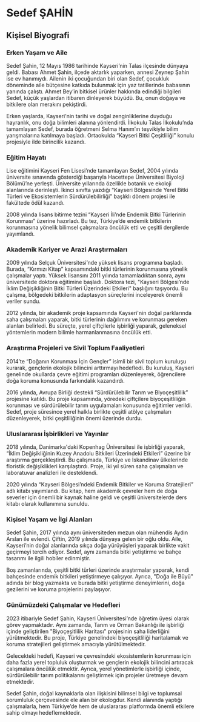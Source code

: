 # Sedef ŞAHİN

## Kişisel Biyografi

### Erken Yaşam ve Aile

Sedef Şahin, 12 Mayıs 1986 tarihinde Kayseri’nin Talas ilçesinde dünyaya geldi. Babası Ahmet Şahin, ilçede aktarlık yaparken, annesi Zeynep Şahin ise ev hanımıydı. Ailenin iki çocuğundan biri olan Sedef, çocukluk döneminde aile bütçesine katkıda bulunmak için yaz tatillerinde babasının yanında çalıştı. Ahmet Bey’in bitkisel ürünler hakkında edindiği bilgileri Sedef, küçük yaşlardan itibaren dinleyerek büyüdü. Bu, onun doğaya ve bitkilere olan merakını pekiştirdi.

Erken yaşlarda, Kayseri'nin tarihi ve doğal zenginliklerine duyduğu hayranlık, onu doğa bilimleri alanına yönlendirdi. İlkokulu Talas İlkokulu’nda tamamlayan Sedef, burada öğretmeni Selma Hanım’ın teşvikiyle bilim yarışmalarına katılmaya başladı. Ortaokulda “Kayseri Bitki Çeşitliliği” konulu projesiyle ilde birincilik kazandı.

### Eğitim Hayatı

Lise eğitimini Kayseri Fen Lisesi’nde tamamlayan Sedef, 2004 yılında üniversite sınavında gösterdiği başarıyla Hacettepe Üniversitesi Biyoloji Bölümü’ne yerleşti. Üniversite yıllarında özellikle botanik ve ekoloji alanlarında derinleşti. İkinci sınıfta yazdığı “Kayseri Bölgesinde Yerel Bitki Türleri ve Ekosistemlerin Sürdürülebilirliği” başlıklı dönem projesi ile fakültede ödül kazandı.

2008 yılında lisans bitirme tezini “Kayseri İli’nde Endemik Bitki Türlerinin Korunması” üzerine hazırladı. Bu tez, Türkiye’de endemik bitkilerin korunmasına yönelik bilimsel çalışmalara öncülük etti ve çeşitli dergilerde yayımlandı.

### Akademik Kariyer ve Arazi Araştırmaları

2009 yılında Selçuk Üniversitesi’nde yüksek lisans programına başladı. Burada, “Kırmızı Kitap” kapsamındaki bitki türlerinin korunmasına yönelik çalışmalar yaptı. Yüksek lisansını 2011 yılında tamamladıktan sonra, aynı üniversitede doktora eğitimine başladı. Doktora tezi, "Kayseri Bölgesi’nde İklim Değişikliğinin Bitki Türleri Üzerindeki Etkileri" başlığını taşıyordu. Bu çalışma, bölgedeki bitkilerin adaptasyon süreçlerini inceleyerek önemli veriler sundu.

2012 yılında, bir akademik proje kapsamında Kayseri'nin doğal parklarında saha çalışmaları yaparak, bitki türlerinin dağılımını ve korunması gereken alanları belirledi. Bu süreçte, yerel çiftçilerle işbirliği yaparak, geleneksel yöntemlerin modern bilimle harmanlanmasına öncülük etti.

### Araştırma Projeleri ve Sivil Toplum Faaliyetleri

2014’te “Doğanın Korunması İçin Gençler” isimli bir sivil toplum kuruluşu kurarak, gençlerin ekolojik bilincini arttırmayı hedefledi. Bu kuruluş, Kayseri genelinde okullarda çevre eğitimi programları düzenleyerek, öğrencilere doğa koruma konusunda farkındalık kazandırdı.

2016 yılında, Avrupa Birliği destekli “Sürdürülebilir Tarım ve Biyoçeşitlilik” projesine katıldı. Bu proje kapsamında, yöredeki çiftçilere biyoçeşitliliğin korunması ve sürdürülebilir tarım uygulamaları konusunda eğitimler verildi. Sedef, proje süresince yerel halkla birlikte çeşitli atölye çalışmaları düzenleyerek, bitki çeşitliliğinin önemi üzerinde durdu.

### Uluslararası İşbirlikleri ve Yayınlar

2018 yılında, Danimarka'daki Kopenhag Üniversitesi ile işbirliği yaparak, “İklim Değişikliğinin Kuzey Anadolu Bitkileri Üzerindeki Etkileri” üzerine bir araştırma gerçekleştirdi. Bu çalışmada, Türkiye ve İskandinav ülkelerinde floristik değişiklikleri karşılaştırdı. Proje, iki yıl süren saha çalışmaları ve laboratuvar analizleri ile desteklendi.

2020 yılında “Kayseri Bölgesi’ndeki Endemik Bitkiler ve Koruma Stratejileri” adlı kitabı yayımlandı. Bu kitap, hem akademik çevreler hem de doğa severler için önemli bir kaynak haline geldi ve çeşitli üniversitelerde ders kitabı olarak kullanımına sunuldu.

### Kişisel Yaşam ve İlgi Alanları

Sedef Şahin, 2017 yılında aynı üniversiteden mezun olan mühendis Aydın Arslan ile evlendi. Çiftin, 2019 yılında dünyaya gelen bir oğlu oldu. Aile, Kayseri’nin doğal alanlarında sıkça doğa yürüyüşleri yaparak birlikte vakit geçirmeyi tercih ediyor. Sedef, aynı zamanda bitki yetiştirme ve bahçe tasarımı ile ilgili hobiler edinmiştir.

Boş zamanlarında, çeşitli bitki türleri üzerinde araştırmalar yaparak, kendi bahçesinde endemik bitkileri yetiştirmeye çalışıyor. Ayrıca, "Doğa ile Büyü" adında bir blog yazmakta ve burada bitki yetiştirme deneyimlerini, doğa gezilerini ve koruma projelerini paylaşıyor.

### Günümüzdeki Çalışmalar ve Hedefleri

2023 itibariyle Sedef Şahin, Kayseri Üniversitesi’nde öğretim üyesi olarak görev yapmaktadır. Aynı zamanda, Tarım ve Orman Bakanlığı ile işbirliği içinde geliştirilen "Biyoçeşitlilik Haritası" projesinin saha liderliğini yürütmektedir. Bu proje, Türkiye genelindeki biyoçeşitliliği haritalamak ve koruma stratejileri geliştirmek amacıyla yürütülmektedir.

Gelecekteki hedefi, Kayseri ve çevresindeki ekosistemlerin korunması için daha fazla yerel topluluk oluşturmak ve gençlerin ekolojik bilincini artıracak çalışmalara öncülük etmektir. Ayrıca, yerel yönetimlerle işbirliği içinde, sürdürülebilir tarım politikalarını geliştirmek için projeler üretmeye devam etmektedir.

Sedef Şahin, doğal kaynaklarla olan ilişkisini bilimsel bilgi ve toplumsal sorumluluk çerçevesinde ele alan bir ekologdur. Kendi alanında yaptığı çalışmalarla, hem Türkiye’de hem de uluslararası platformda önemli etkilere sahip olmayı hedeflemektedir.